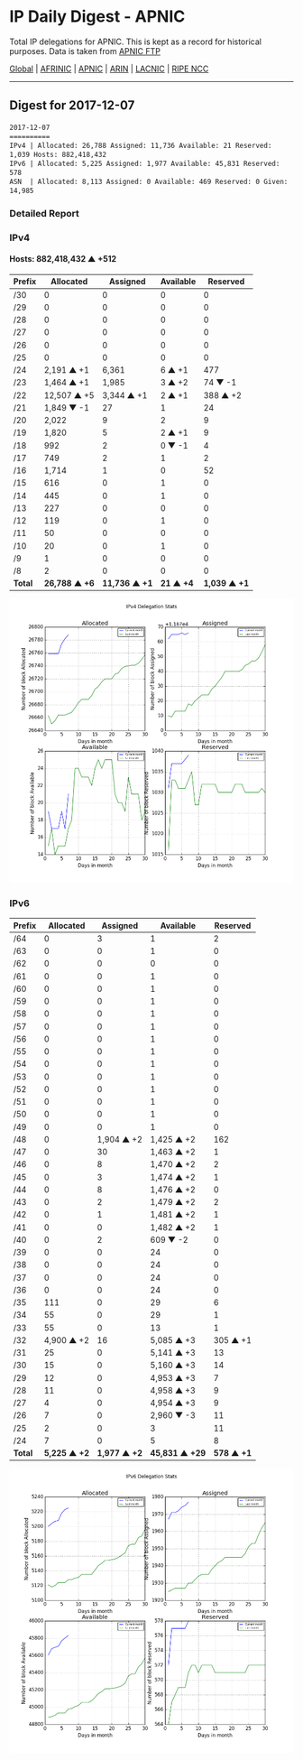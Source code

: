 # IP Daily Digest - APNIC

Total IP delegations for APNIC. This is kept as a record for historical purposes. Data is taken from [APNIC FTP](https://ftp.apnic.net/)

[Global](https://github.com/csmets/IP-Daily-Digest) | [AFRINIC](https://github.com/csmets/IP-Daily-Digest/tree/master/archives/AFRINIC) | [APNIC](https://github.com/csmets/IP-Daily-Digest/tree/master/archives/APNIC) | [ARIN](https://github.com/csmets/IP-Daily-Digest/tree/master/archives/ARIN) | [LACNIC](https://github.com/csmets/IP-Daily-Digest/tree/master/archives/LACNIC) | [RIPE NCC](https://github.com/csmets/IP-Daily-Digest/tree/master/archives/RIPE_NCC)

---

## Digest for 2017-12-07
```
2017-12-07
==========
IPv4 | Allocated: 26,788 Assigned: 11,736 Available: 21 Reserved: 1,039 Hosts: 882,418,432
IPv6 | Allocated: 5,225 Assigned: 1,977 Available: 45,831 Reserved: 578
ASN  | Allocated: 8,113 Assigned: 0 Available: 469 Reserved: 0 Given: 14,985
```

### Detailed Report

### IPv4

#### Hosts: **882,418,432 ▲ +512**

| Prefix | Allocated | Assigned | Available | Reserved |
| ----- | ----- | ----- | ----- | ----- |
| /30 | 0 | 0 | 0 | 0 |
| /29 | 0 | 0 | 0 | 0 |
| /28 | 0 | 0 | 0 | 0 |
| /27 | 0 | 0 | 0 | 0 |
| /26 | 0 | 0 | 0 | 0 |
| /25 | 0 | 0 | 0 | 0 |
| /24 | 2,191 ▲ +1 | 6,361 | 6 ▲ +1 | 477 |
| /23 | 1,464 ▲ +1 | 1,985 | 3 ▲ +2 | 74 ▼ -1 |
| /22 | 12,507 ▲ +5 | 3,344 ▲ +1 | 2 ▲ +1 | 388 ▲ +2 |
| /21 | 1,849 ▼ -1 | 27 | 1 | 24 |
| /20 | 2,022 | 9 | 2 | 9 |
| /19 | 1,820 | 5 | 2 ▲ +1 | 9 |
| /18 | 992 | 2 | 0 ▼ -1 | 4 |
| /17 | 749 | 2 | 1 | 2 |
| /16 | 1,714 | 1 | 0 | 52 |
| /15 | 616 | 0 | 1 | 0 |
| /14 | 445 | 0 | 1 | 0 |
| /13 | 227 | 0 | 0 | 0 |
| /12 | 119 | 0 | 1 | 0 |
| /11 | 50 | 0 | 0 | 0 |
| /10 | 20 | 0 | 1 | 0 |
| /9 | 1 | 0 | 0 | 0 |
| /8 | 2 | 0 | 0 | 0 |
| **Total** | **26,788 ▲ +6** | **11,736 ▲ +1** | **21 ▲ +4** | **1,039 ▲ +1** |

![ipv4-stats](ipv4-figure.png)

### IPv6

| Prefix | Allocated | Assigned | Available | Reserved |
| ----- | ----- | ----- | ----- | ----- |
| /64 | 0 | 3 | 1 | 2 |
| /63 | 0 | 0 | 1 | 0 |
| /62 | 0 | 0 | 0 | 0 |
| /61 | 0 | 0 | 1 | 0 |
| /60 | 0 | 0 | 1 | 0 |
| /59 | 0 | 0 | 1 | 0 |
| /58 | 0 | 0 | 1 | 0 |
| /57 | 0 | 0 | 1 | 0 |
| /56 | 0 | 0 | 1 | 0 |
| /55 | 0 | 0 | 1 | 0 |
| /54 | 0 | 0 | 1 | 0 |
| /53 | 0 | 0 | 1 | 0 |
| /52 | 0 | 0 | 1 | 0 |
| /51 | 0 | 0 | 1 | 0 |
| /50 | 0 | 0 | 1 | 0 |
| /49 | 0 | 0 | 1 | 0 |
| /48 | 0 | 1,904 ▲ +2 | 1,425 ▲ +2 | 162 |
| /47 | 0 | 30 | 1,463 ▲ +2 | 1 |
| /46 | 0 | 8 | 1,470 ▲ +2 | 2 |
| /45 | 0 | 3 | 1,474 ▲ +2 | 1 |
| /44 | 0 | 8 | 1,476 ▲ +2 | 0 |
| /43 | 0 | 2 | 1,479 ▲ +2 | 2 |
| /42 | 0 | 1 | 1,481 ▲ +2 | 1 |
| /41 | 0 | 0 | 1,482 ▲ +2 | 1 |
| /40 | 0 | 2 | 609 ▼ -2 | 0 |
| /39 | 0 | 0 | 24 | 0 |
| /38 | 0 | 0 | 24 | 0 |
| /37 | 0 | 0 | 24 | 0 |
| /36 | 0 | 0 | 24 | 0 |
| /35 | 111 | 0 | 29 | 6 |
| /34 | 55 | 0 | 29 | 1 |
| /33 | 55 | 0 | 13 | 1 |
| /32 | 4,900 ▲ +2 | 16 | 5,085 ▲ +3 | 305 ▲ +1 |
| /31 | 25 | 0 | 5,141 ▲ +3 | 13 |
| /30 | 15 | 0 | 5,160 ▲ +3 | 14 |
| /29 | 12 | 0 | 4,953 ▲ +3 | 7 |
| /28 | 11 | 0 | 4,958 ▲ +3 | 9 |
| /27 | 4 | 0 | 4,954 ▲ +3 | 9 |
| /26 | 7 | 0 | 2,960 ▼ -3 | 11 |
| /25 | 2 | 0 | 3 | 11 |
| /24 | 7 | 0 | 5 | 8 |
| **Total** | **5,225 ▲ +2** | **1,977 ▲ +2** | **45,831 ▲ +29** | **578 ▲ +1** |

![ipv6-stats](ipv6-figure.png)